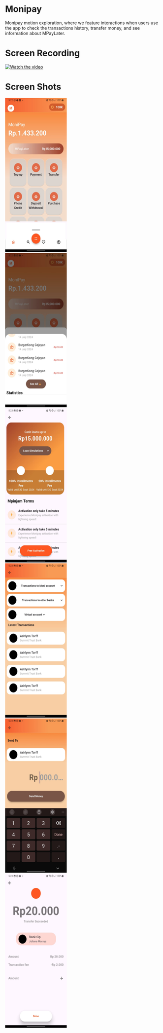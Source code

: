 # Monipay

Monipay motion exploration, where we feature interactions when users use the app to check the transactions history, transfer money, and see information about MPayLater.

# Screen Recording
[![Watch the video](https://i.sstatic.net/Vp2cE.png)](https://youtube.com/shorts/N5VyAH-oMDg?feature=share)

# Screen Shots

<html>
  <body>
    <div class="grid-container">
  <div class="grid-item">
    <img src ="https://github.com/njiti/banking/blob/master/asset/1.jpeg?raw=true" width="200" height="500"</img>
  </div>

  <div class="grid-item">
    <img src ="https://github.com/njiti/banking/blob/master/asset/2.jpeg?raw=true" width="200" height="500"</img>
  </div>

  <div class="grid-item">
    <img src ="https://github.com/njiti/banking/blob/master/asset/3.jpeg?raw=true" width="200" height="500"</img>
  </div>

  <div class="grid-item">
    <img src ="https://github.com/njiti/banking/blob/master/asset/4.jpeg?raw=true" width="200" height="500"</img>
  </div>

  <div class="grid-item">
    <img src ="https://github.com/njiti/banking/blob/master/asset/5.jpeg?raw=true" width="200" height="500"</img>
  </div>

  <div class="grid-item">
    <img src ="https://github.com/njiti/banking/blob/master/asset/6.jpeg?raw=true" width="200" height="500"</img>
  </div>
</div>
  </body>
</html>
